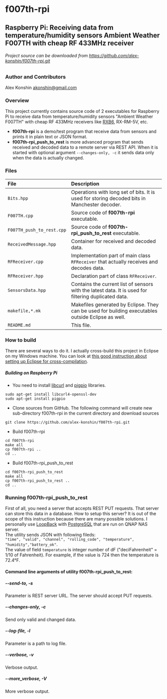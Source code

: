 # f007th-rpi
## Raspberry Pi: Receiving data from temperature/humidity sensors Ambient Weather F007TH with cheap RF 433MHz receiver
###### Project source can be downloaded from https://github.com/alex-konshin/f007th-rpi.git

### Author and Contributors
Alex Konshin <akonshin@gmail.com>

### Overview
This project currently contains source code of 2 executables for Raspberry Pi to receive data from temperature/humidity sensors "Ambient Weather F007TH" 
with cheap RF 433MHz receivers like [RXB6](http://www.jmrth.com/en/images/proimages/RXB6_en_v3.pdf), RX-RM-5V, etc.
- **f007th-rpi** is a demo/test program that receive data from sensors and prints it in plain text or JSON format.
- **f007th-rpi_push_to_rest** is more advanced program that sends received and decoded data to a remote server via REST API. 
When it is started with optional argument `--changes-only, -c` it sends data only when the data is actually changed.

### Files
| File | Description |
| :--- | :--- |
| `Bits.hpp` | Operations with long set of bits. It is used for storing decoded bits in Manchester decoder.|
| `F007TH.cpp` | Source code of **f007th-rpi** executable.|
| `F007TH_push_to_rest.cpp` | Source code of **f007th-rpi\_push\_to\_rest** executable. |
| `ReceivedMessage.hpp` | Container for received and decoded data. |
| `RFReceiver.cpp` | Implementation part of main class `RFReceiver` that actually receives and decodes data. |
| `RFReceiver.hpp` | Declaration part of class `RFReceiver`. |
| `SensorsData.hpp` | Contains the current list of sensors with the latest data. It is used for filtering duplicated data. |
| `makefile,*.mk` | Makefiles generated by Eclipse. They can be used for building executables outside Eclipse as well.
| `README.md` | This file. |

### How to build
There are several ways to do it. I actually cross-build this project in Eclipse on my Windows machine. 
You can look at [this good instruction about setting up Eclipse for cross-compilation](http://www.cososo.co.uk/2015/12/cross-development-using-eclipse-and-gcc-for-the-rpi/).  

##### Building on Raspberry Pi
- You need to install [libcurl](https://curl.haxx.se/libcurl/) and [pigpio](http://abyz.co.uk/rpi/pigpio/index.html) libraries.
```
sudo apt-get install libcurl4-openssl-dev
sudo apt-get install pigpio
```
- Clone sources from GitHub. The following command will create new sub-directory f007th-rpi in the current directory and download sources
```
git clone https://github.com/alex-konshin/f007th-rpi.git
```
- Build f007th-rpi
```
cd f007th-rpi
make all
cp f007th-rpi ..
cd ..
```
- Build f007th-rpi_push_to_rest
```
cd f007th-rpi_push_to_rest
make all
cp f007th-rpi_push_to_rest ..
cd ..
```
### Running f007th-rpi_push_to_rest
First of all, you need a server that accepts REST PUT requests. That server can store this data in a database. How to setup this server? 
It is out of the scope of this instruction because there are many possible solutions. I personally use [LoopBack](https://loopback.io/) with [PostgreSQL](https://www.postgresql.org/) that are run on QNAP NAS server.  
The utility sends JSON with following fileds:  
`"time", "valid", "channel", "rolling_code", "temperature", "humidity","battery_ok"`.  
The value of field `temperature` is integer number of dF ("deciFahrenheit" = 1/10 of Fahrenheit). For example, if the value is 724 then the temperature is 72.4&deg;F.   

#### Command line arguments of utility f007th-rpi_push_to_rest:
##### --send-to, -s
Parameter is REST server URL. The server should accept PUT requests.  
##### --changes-only, -c
Send only valid and changed data.
##### --log-file, -l
Parameter is a path to log file.
##### --verbose, -v
Verbose output.
##### --more_verbose, -V
More verbose output.

